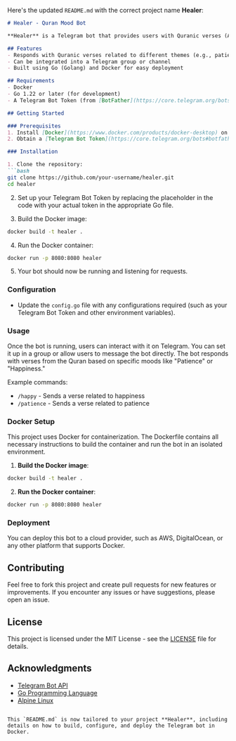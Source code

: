 Here's the updated `README.md` with the correct project name **Healer**:

```markdown
# Healer - Quran Mood Bot

**Healer** is a Telegram bot that provides users with Quranic verses (Ayahs) based on their current mood. The bot can respond with verses related to themes such as patience, happiness, and more. This bot is built using Go (Golang) and is designed to be deployed in a Docker container.

## Features
- Responds with Quranic verses related to different themes (e.g., patience, happiness, etc.)
- Can be integrated into a Telegram group or channel
- Built using Go (Golang) and Docker for easy deployment

## Requirements
- Docker
- Go 1.22 or later (for development)
- A Telegram Bot Token (from [BotFather](https://core.telegram.org/bots#botfather))

## Getting Started

### Prerequisites
1. Install [Docker](https://www.docker.com/products/docker-desktop) on your machine.
2. Obtain a [Telegram Bot Token](https://core.telegram.org/bots#botfather) by creating a new bot with BotFather on Telegram.

### Installation

1. Clone the repository:
```bash
git clone https://github.com/your-username/healer.git
cd healer
```

2. Set up your Telegram Bot Token by replacing the placeholder in the code with your actual token in the appropriate Go file.

3. Build the Docker image:
```bash
docker build -t healer .
```

4. Run the Docker container:
```bash
docker run -p 8080:8080 healer
```

5. Your bot should now be running and listening for requests.

### Configuration

- Update the `config.go` file with any configurations required (such as your Telegram Bot Token and other environment variables).

### Usage

Once the bot is running, users can interact with it on Telegram. You can set it up in a group or allow users to message the bot directly. The bot responds with verses from the Quran based on specific moods like "Patience" or "Happiness."

Example commands:
- `/happy` - Sends a verse related to happiness
- `/patience` - Sends a verse related to patience

### Docker Setup

This project uses Docker for containerization. The Dockerfile contains all necessary instructions to build the container and run the bot in an isolated environment.

1. **Build the Docker image**:
```bash
docker build -t healer .
```

2. **Run the Docker container**:
```bash
docker run -p 8080:8080 healer
```

### Deployment

You can deploy this bot to a cloud provider, such as AWS, DigitalOcean, or any other platform that supports Docker.

## Contributing

Feel free to fork this project and create pull requests for new features or improvements. If you encounter any issues or have suggestions, please open an issue.

## License

This project is licensed under the MIT License - see the [LICENSE](LICENSE) file for details.

## Acknowledgments

- [Telegram Bot API](https://core.telegram.org/bots/api)
- [Go Programming Language](https://golang.org/)
- [Alpine Linux](https://www.alpinelinux.org/)
```

This `README.md` is now tailored to your project **Healer**, including details on how to build, configure, and deploy the Telegram bot in Docker.
